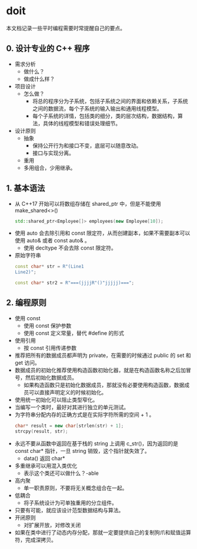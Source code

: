 # doit
本文档记录一些平时编程需要时常提醒自己的要点。

## 0. 设计专业的 C++ 程序
- 需求分析
  - 做什么？
  - 做成什么样？
- 项目设计
  - 怎么做？
    - 将总的程序分为子系统，包括子系统之间的界面和依赖关系，子系统之间的数据流，每个子系统的输入输出和通用线程模型。
    - 每个子系统的详情，包括类的细分，类的层次结构，数据结构，算法，具体的线程模型和错误处理细节。
- 设计原则
  - 抽象
    - 保持公开行为和接口不变，底层可以随意改动。
    - 接口与实现分离。
  - 重用
  - 多用组合，少用继承。

## 1. 基本语法
- 从 C++17 开始可以将数组存储在 shared_ptr 中，但是不能使用 make_shared<>()
    ```cpp
    std::shared_ptr<Employee[]> employees(new Employee[10]);
    ```
- 使用 auto 会去除引用和 const 限定符，从而创建副本，如果不需要副本可以使用 auto& 或者 const auto& 。
  - 使用 decltype 不会去除 const 限定符。
- 原始字符串
    ```cpp
    const char* str = R"(Line1
    Line2)";

    const char* str2 = R"===(jjjjR"()"jjjjj)===";
    ```

## 2. 编程原则
- 使用 const
  - 使用 const 保护参数
  - 使用 const 定义常量，替代 #define 的形式
- 使用引用
  - 按 const 引用传递参数
- 推荐把所有的数据成员都声明为 private，在需要的时候通过 public 的 set 和 get 访问。
- 数据成员的初始化推荐使用构造函数初始化器，就是在构造函数名称之后加冒号，然后初始化数据成员。
  - 如果构造函数只是初始化数据成员，那就没有必要使用构造函数，数据成员可以直接声明定义的时候初始化。
- 使用统一初始化可以阻止类型窄化。
- 当编写一个类时，最好对其进行独立的单元测试。
- 为字符串分配内存的正确方式是在实际字符所需的空间 + 1 。
    ```cpp
    char* result = new char[strlen(str) + 1];
    strcpy(result, str);
    ```
- 永远不要从函数中返回在基于栈的 string 上调用 c_str()，因为返回的是 const char* 指针，一旦 string 销毁，这个指针就失效了。
  - data() 返回 char*
- 多重继承可以用混入类优化
  - 表示这个类还可以做什么？-able
- 高内聚
  - 单一职责原则，不要将无关概念组合在一起。
- 低耦合
  - 将子系统设计为可单独重用的分立组件。
- 只要有可能，就应该设计范型数据结构与算法。
- 开闭原则
  - 对扩展开放，对修改关闭
- 如果在类中进行了动态内存分配，那就一定要提供自己的复制狗爪和赋值运算符，完成深拷贝。